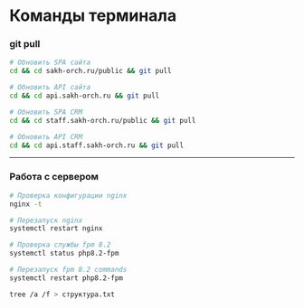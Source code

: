 # Команды терминала
### git pull
```bash
# Обновить SPA сайта
cd && cd sakh-orch.ru/public && git pull
```
```bash
# Обновить API сайта
cd && cd api.sakh-orch.ru && git pull
```
```bash
# Обновить SPA CRM
cd && cd staff.sakh-orch.ru/public && git pull
```
```bash
# Обновить API CRM
cd && cd api.staff.sakh-orch.ru && git pull
```
---
### Работа с сервером
```bash
# Проверка конфигурации nginx
nginx -t
```
```bash
# Перезапуск nginx
systemctl restart nginx
```
```bash
# Проверка службы fpm 8.2
systemctl status php8.2-fpm
```
```bash
# Перезапуск fpm 8.2 commands
systemctl restart php8.2-fpm
```
```bash
tree /a /f > структура.txt
```
